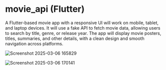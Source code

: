 # movie_api (Flutter)
A Flutter-based movie app with a responsive UI will work on mobile, tablet, and laptop devices. It will use a fake API to fetch movie data, allowing users to search by title, genre, or release year. The app will display movie posters, titles, summaries, and other details, with a clean design and smooth navigation across platforms.

![Screenshot 2025-03-06 165829](https://github.com/user-attachments/assets/bc3a632e-29ac-4456-8625-dd0831049a16)

![Screenshot 2025-03-06 170141](https://github.com/user-attachments/assets/953a55e3-2f95-48e7-8e6c-67aab7a26428)
